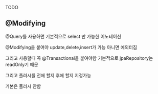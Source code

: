 TODO



## @Modifying 

@Query를 사용하면 기본적으로 select 만 가능한 어노테이션 

@Modifying을 붙여야 update,delete,insert가 가능 아니면 예외터짐 

그리고 사용할때 꼭 @Transactional을 붙여야함 기본적으로 jpaRepository는 readOnly기 때문 

그리고 플러시를 전에 할지 후에 할지 지정가능 

기본은 플러시 안함 